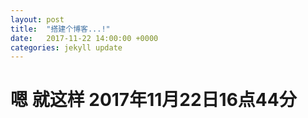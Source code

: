 ```yaml
---
layout: post
title:  "搭建个博客...!"
date:   2017-11-22 14:00:00 +0000
categories: jekyll update
---
```



<h1>嗯 就这样 2017年11月22日16点44分</h1>